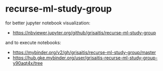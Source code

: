 # recurse-ml-study-group

for better jupyter notebook visualization:
- https://nbviewer.jupyter.org/github/grisaitis/recurse-ml-study-group

and to execute notebooks:
- https://mybinder.org/v2/gh/grisaitis/recurse-ml-study-group/master
- https://hub.gke.mybinder.org/user/grisaitis-recurse-ml-study-group-y90aqt4x/tree

